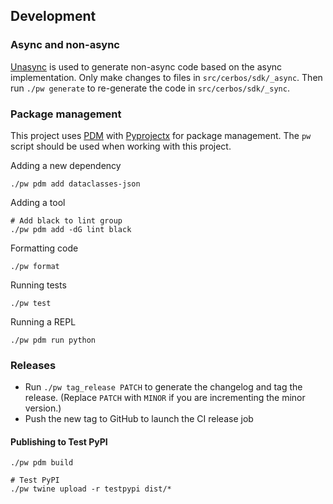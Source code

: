 ## Development

### Async and non-async

[Unasync](https://unasync.readthedocs.io/en/latest/index.html) is used to generate non-async code based on the async implementation. Only make changes to files in `src/cerbos/sdk/_async`. Then run `./pw generate` to re-generate the code in `src/cerbos/sdk/_sync`.


### Package management
This project uses [PDM](https://pdm.fming.dev) with [Pyprojectx](https://pyprojectx.github.io) for package management. The `pw` script should be used when working with this project.

Adding a new dependency

```shell
./pw pdm add dataclasses-json
```

Adding a tool

```shell
# Add black to lint group
./pw pdm add -dG lint black
```

Formatting code

```shell
./pw format
```

Running tests

```shell
./pw test
```

Running a REPL

```shell
./pw pdm run python
```

### Releases

- Run `./pw tag_release PATCH` to generate the changelog and tag the release. (Replace `PATCH` with `MINOR` if you are incrementing the minor version.)
- Push the new tag to GitHub to launch the CI release job


#### Publishing to Test PyPI

```shell
./pw pdm build

# Test PyPI
./pw twine upload -r testpypi dist/*
```

